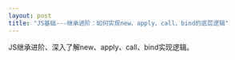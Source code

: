 ```yaml
---
layout: post
title: "JS基础---继承进阶：如何实现new、apply、call、bind的底层逻辑"
---
```


JS继承进阶、深入了解new、apply、call、bind实现逻辑。
